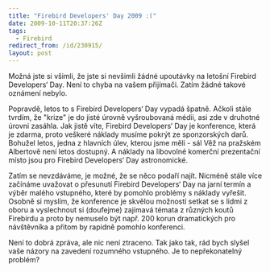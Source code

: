 ```yaml
---
title: "Firebird Developers' Day 2009 :("
date: 2009-10-11T20:37:26Z
tags:
  - Firebird
redirect_from: /id/230915/
layout: post
---
```

Možná jste si všimli, že jste si nevšimli žádné upoutávky na letošní Firebird Developers‘ Day. Není to chyba na vašem přijímači. Zatím žádné takové oznámení nebylo.

Popravdě, letos to s Firebird Developers‘ Day vypadá špatně. Ačkoli stále tvrdím, že "krize" je do jisté úrovně vyšroubovaná médii, asi zde v druhotné úrovni zasáhla. Jak jistě víte, Firebird Developers‘ Day je konference, která je zdarma, proto veškeré náklady musíme pokrýt ze sponzorských darů. Bohužel letos, jedna z hlavních úlev, kterou jsme měli - sál Věž na pražském Albertově není letos dostupný. A náklady na libovolné komerční prezentační místo jsou pro Firebird Developers‘ Day astronomické.

Zatím se nevzdáváme, je možné, že se něco podaří najít. Nicméně stále více začínáme uvažovat o přesunutí Firebird Developers‘ Day na jarní termín a výběr malého vstupného, které by pomohlo problémy s náklady vyřešit. Osobně si myslím, že konference je skvělou možností setkat se s lidmi z oboru a vyslechnout si (doufejme) zajímavá témata z různých koutů Firebirdu a proto by nemuselo být např. 200 korun dramatických pro návštěvníka a přitom by rapidně pomohlo konferenci.

Není to dobrá zpráva, ale nic není ztraceno. Tak jako tak, rád bych slyšel vaše názory na zavedení rozumného vstupného. Je to nepřekonatelný problém?